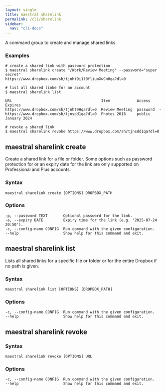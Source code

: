 ```yaml
---
layout: single
title: maestral sharelink
permalink: /cli/sharelink
sidebar:
  nav: "cli-docs"
---
```


A command group to create and manage shared links.

### Examples

```shell
# create a shared link with password protection
$ maestral sharelink create "/Work/Review Meeting" --password="super secret"
https://www.dropbox.com/sh/tjnht9i1l0fliuoXwCnHqa?dl=0

# list all shared linke for an account
$ maestral sharelink list

URL                                        Item            Access    Expires
https://www.dropbox.com/sh/tjnht9Hqa?dl=0  Review Meeting  password  -
https://www.dropbox.com/sh/tjnsdd1qa?dl=0  Photos 2018     public    January 2024

# revoke a shared link
$ maestral sharelink revoke https://www.dropbox.com/sh/tjnsdd1qa?dl=0
```

## maestral sharelink create

Create a shared link for a file or folder. Some options such as password protection for
or an expiry date for the link are only supported on Professional and Plus accounts.

### Syntax

```
maestral sharelink create [OPTIONS] DROPBOX_PATH
```

### Options

```
-p, --password TEXT       Optional password for the link.
-e, --expiry DATE         Expiry time for the link (e.g. '2025-07-24 20:50').
-c, --config-name CONFIG  Run command with the given configuration.
--help                    Show help for this command and exit.
```

## maestral sharelink list

Lists all shared links for a specific file or folder or for the entire Dropbox if no path
is given.

### Syntax

```
maestral sharelink list [OPTIONS] [DROPBOX_PATH]
```

### Options

```
-c, --config-name CONFIG  Run command with the given configuration.
--help                    Show help for this command and exit.
```

## maestral sharelink revoke

### Syntax

```
maestral sharelink revoke [OPTIONS] URL
```

### Options

```
-c, --config-name CONFIG  Run command with the given configuration.
--help                    Show help for this command and exit.
```
